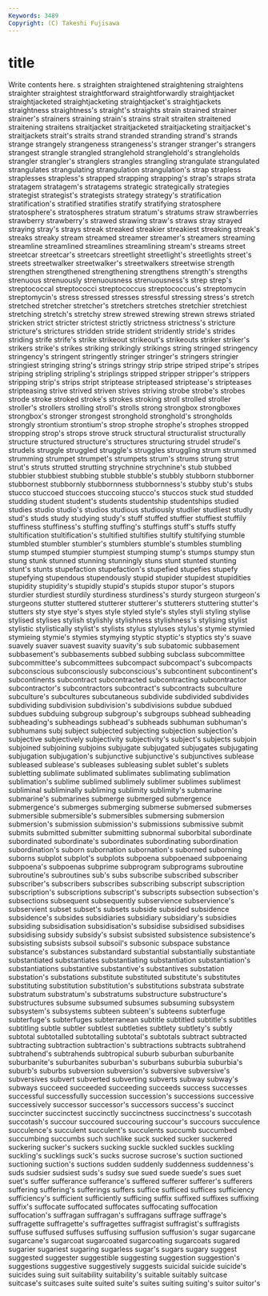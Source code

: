 ```yaml
---
Keywords: 3489 
Copyright: (C) Takeshi Fujisawa
---
```


# title

Write contents here.
s straighten straightened straightening straightens
straighter straightest straightforward straightforwardly straightjacket straightjacketed straightjacketing straightjacket's straightjackets straightness
straightness's straight's straights strain strained strainer strainer's strainers straining strain's
strains strait straiten straitened straitening straitens straitjacket straitjacketed straitjacketing straitjacket's
straitjackets strait's straits strand stranded stranding strand's strands strange strangely
strangeness strangeness's stranger stranger's strangers strangest strangle strangled stranglehold stranglehold's
strangleholds strangler strangler's stranglers strangles strangling strangulate strangulated strangulates strangulating
strangulation strangulation's strap strapless straplesses strapless's strapped strapping strapping's strap's
straps strata stratagem stratagem's stratagems strategic strategically strategies strategist strategist's
strategists strategy strategy's stratification stratification's stratified stratifies stratify stratifying stratosphere
stratosphere's stratospheres stratum stratum's stratums straw strawberries strawberry strawberry's strawed
strawing straw's straws stray strayed straying stray's strays streak streaked
streakier streakiest streaking streak's streaks streaky stream streamed streamer streamer's
streamers streaming streamline streamlined streamlines streamlining stream's streams street streetcar
streetcar's streetcars streetlight streetlight's streetlights street's streets streetwalker streetwalker's streetwalkers
streetwise strength strengthen strengthened strengthening strengthens strength's strengths strenuous strenuously
strenuousness strenuousness's strep strep's streptococcal streptococci streptococcus streptococcus's streptomycin streptomycin's
stress stressed stresses stressful stressing stress's stretch stretched stretcher stretcher's
stretchers stretches stretchier stretchiest stretching stretch's stretchy strew strewed strewing
strewn strews striated stricken strict stricter strictest strictly strictness strictness's
stricture stricture's strictures stridden stride strident stridently stride's strides striding
strife strife's strike strikeout strikeout's strikeouts striker striker's strikers strike's
strikes striking strikingly strikings string stringed stringency stringency's stringent stringently
stringer stringer's stringers stringier stringiest stringing string's strings stringy strip
stripe striped stripe's stripes striping stripling stripling's striplings stripped stripper
stripper's strippers stripping strip's strips stript striptease stripteased striptease's stripteases
stripteasing strive strived striven strives striving strobe strobe's strobes strode
stroke stroked stroke's strokes stroking stroll strolled stroller stroller's strollers
strolling stroll's strolls strong strongbox strongboxes strongbox's stronger strongest stronghold
stronghold's strongholds strongly strontium strontium's strop strophe strophe's strophes stropped
stropping strop's strops strove struck structural structuralist structurally structure structured
structure's structures structuring strudel strudel's strudels struggle struggled struggle's struggles
struggling strum strummed strumming strumpet strumpet's strumpets strum's strums strung
strut strut's struts strutted strutting strychnine strychnine's stub stubbed stubbier
stubbiest stubbing stubble stubble's stubbly stubborn stubborner stubbornest stubbornly stubbornness
stubbornness's stubby stub's stubs stucco stuccoed stuccoes stuccoing stucco's stuccos
stuck stud studded studding student student's students studentship studentships studied
studies studio studio's studios studious studiously studlier studliest studly stud's
studs study studying study's stuff stuffed stuffier stuffiest stuffily stuffiness
stuffiness's stuffing stuffing's stuffings stuff's stuffs stuffy stultification stultification's stultified
stultifies stultify stultifying stumble stumbled stumbler stumbler's stumblers stumble's stumbles
stumbling stump stumped stumpier stumpiest stumping stump's stumps stumpy stun
stung stunk stunned stunning stunningly stuns stunt stunted stunting stunt's
stunts stupefaction stupefaction's stupefied stupefies stupefy stupefying stupendous stupendously stupid
stupider stupidest stupidities stupidity stupidity's stupidly stupid's stupids stupor stupor's
stupors sturdier sturdiest sturdily sturdiness sturdiness's sturdy sturgeon sturgeon's sturgeons
stutter stuttered stutterer stutterer's stutterers stuttering stutter's stutters sty stye
stye's styes style styled style's styles styli styling stylise stylised
stylises stylish stylishly stylishness stylishness's stylising stylist stylistic stylistically stylist's
stylists stylus styluses stylus's stymie stymied stymieing stymie's stymies stymying
styptic styptic's styptics sty's suave suavely suaver suavest suavity suavity's
sub subatomic subbasement subbasement's subbasements subbed subbing subclass subcommittee subcommittee's
subcommittees subcompact subcompact's subcompacts subconscious subconsciously subconscious's subcontinent subcontinent's subcontinents
subcontract subcontracted subcontracting subcontractor subcontractor's subcontractors subcontract's subcontracts subculture subculture's
subcultures subcutaneous subdivide subdivided subdivides subdividing subdivision subdivision's subdivisions subdue
subdued subdues subduing subgroup subgroup's subgroups subhead subheading subheading's subheadings
subhead's subheads subhuman subhuman's subhumans subj subject subjected subjecting subjection
subjection's subjective subjectively subjectivity subjectivity's subject's subjects subjoin subjoined subjoining
subjoins subjugate subjugated subjugates subjugating subjugation subjugation's subjunctive subjunctive's subjunctives
sublease subleased sublease's subleases subleasing sublet sublet's sublets subletting sublimate
sublimated sublimates sublimating sublimation sublimation's sublime sublimed sublimely sublimer sublimes
sublimest subliminal subliminally subliming sublimity sublimity's submarine submarine's submarines submerge
submerged submergence submergence's submerges submerging submerse submersed submerses submersible submersible's
submersibles submersing submersion submersion's submission submission's submissions submissive submit submits
submitted submitter submitting subnormal suborbital subordinate subordinated subordinate's subordinates subordinating
subordination subordination's suborn subornation subornation's suborned suborning suborns subplot subplot's
subplots subpoena subpoenaed subpoenaing subpoena's subpoenas subprime subprogram subprograms subroutine
subroutine's subroutines sub's subs subscribe subscribed subscriber subscriber's subscribers subscribes
subscribing subscript subscription subscription's subscriptions subscript's subscripts subsection subsection's subsections
subsequent subsequently subservience subservience's subservient subset subset's subsets subside subsided
subsidence subsidence's subsides subsidiaries subsidiary subsidiary's subsidies subsiding subsidisation subsidisation's
subsidise subsidised subsidises subsidising subsidy subsidy's subsist subsisted subsistence subsistence's
subsisting subsists subsoil subsoil's subsonic subspace substance substance's substances substandard
substantial substantially substantiate substantiated substantiates substantiating substantiation substantiation's substantiations substantive
substantive's substantives substation substation's substations substitute substituted substitute's substitutes substituting
substitution substitution's substitutions substrata substrate substratum substratum's substratums substructure substructure's
substructures subsume subsumed subsumes subsuming subsystem subsystem's subsystems subteen subteen's
subteens subterfuge subterfuge's subterfuges subterranean subtitle subtitled subtitle's subtitles subtitling
subtle subtler subtlest subtleties subtlety subtlety's subtly subtotal subtotalled subtotalling
subtotal's subtotals subtract subtracted subtracting subtraction subtraction's subtractions subtracts subtrahend
subtrahend's subtrahends subtropical suburb suburban suburbanite suburbanite's suburbanites suburban's suburbans
suburbia suburbia's suburb's suburbs subversion subversion's subversive subversive's subversives subvert
subverted subverting subverts subway subway's subways succeed succeeded succeeding succeeds
success successes successful successfully succession succession's successions successive successively successor
successor's successors success's succinct succincter succinctest succinctly succinctness succinctness's succotash
succotash's succour succoured succouring succour's succours succulence succulence's succulent succulent's
succulents succumb succumbed succumbing succumbs such suchlike suck sucked sucker
suckered suckering sucker's suckers sucking suckle suckled suckles suckling suckling's
sucklings suck's sucks sucrose sucrose's suction suctioned suctioning suction's suctions
sudden suddenly suddenness suddenness's suds sudsier sudsiest suds's sudsy sue
sued suede suede's sues suet suet's suffer sufferance sufferance's suffered
sufferer sufferer's sufferers suffering suffering's sufferings suffers suffice sufficed suffices
sufficiency sufficiency's sufficient sufficiently sufficing suffix suffixed suffixes suffixing suffix's
suffocate suffocated suffocates suffocating suffocation suffocation's suffragan suffragan's suffragans suffrage
suffrage's suffragette suffragette's suffragettes suffragist suffragist's suffragists suffuse suffused suffuses
suffusing suffusion suffusion's sugar sugarcane sugarcane's sugarcoat sugarcoated sugarcoating sugarcoats
sugared sugarier sugariest sugaring sugarless sugar's sugars sugary suggest suggested
suggester suggestible suggesting suggestion suggestion's suggestions suggestive suggestively suggests suicidal
suicide suicide's suicides suing suit suitability suitability's suitable suitably suitcase
suitcase's suitcases suite suited suite's suites suiting suiting's suitor suitor's
